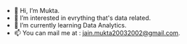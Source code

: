 - 👋 Hi, I’m Mukta.
- 👀 I’m interested in evrything that's data related.
- 🌱 I’m currently learning Data Analytics.
- 📫 You can mail me at : jain.mukta20032002@gmail.com.


<!---
MuktaJainn/MuktaJainn is a ✨ special ✨ repository because its `README.md` (this file) appears on your GitHub profile.
You can click the Preview link to take a look at your changes.
--->
